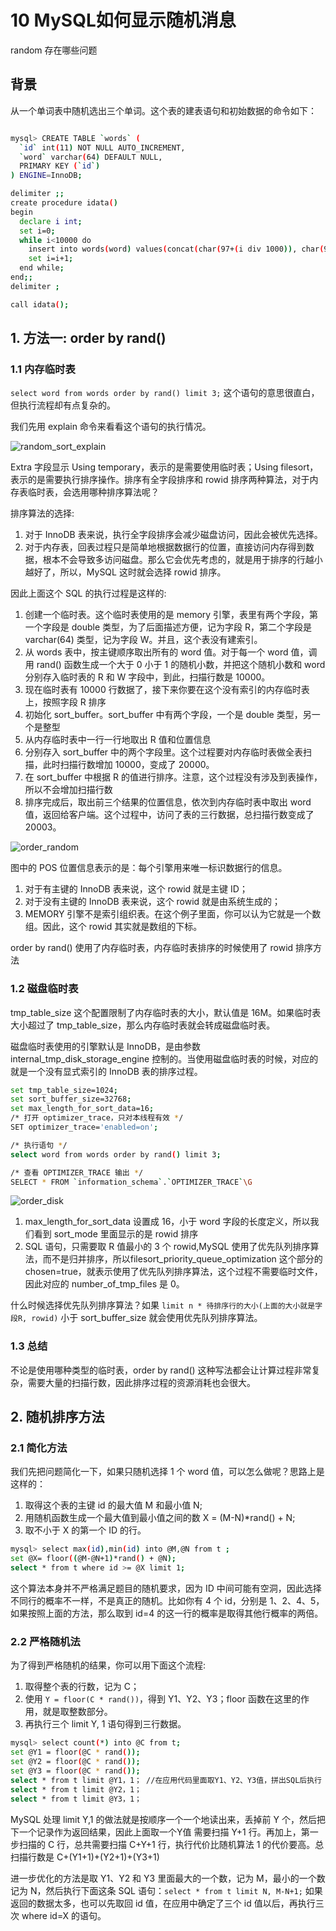 # 10 MySQL如何显示随机消息


random 存在哪些问题

<!-- more -->

## 背景
从一个单词表中随机选出三个单词。这个表的建表语句和初始数据的命令如下：
```bash

mysql> CREATE TABLE `words` (
  `id` int(11) NOT NULL AUTO_INCREMENT,
  `word` varchar(64) DEFAULT NULL,
  PRIMARY KEY (`id`)
) ENGINE=InnoDB;

delimiter ;;
create procedure idata()
begin
  declare i int;
  set i=0;
  while i<10000 do
    insert into words(word) values(concat(char(97+(i div 1000)), char(97+(i % 1000 div 100)), char(97+(i % 100 div 10)), char(97+(i % 10))));
    set i=i+1;
  end while;
end;;
delimiter ;

call idata();
```

## 1. 方法一: order by rand() 
### 1.1 内存临时表
`select word from words order by rand() limit 3;` 这个语句的意思很直白，但执行流程却有点复杂的。

我们先用 explain 命令来看看这个语句的执行情况。

![random_sort_explain](/images/mysql/MySQL45讲/random_sort_explain.png)

Extra 字段显示 Using temporary，表示的是需要使用临时表；Using filesort，表示的是需要执行排序操作。排序有全字段排序和 rowid 排序两种算法，对于内存表临时表，会选用哪种排序算法呢？

排序算法的选择:
1. 对于 InnoDB 表来说，执行全字段排序会减少磁盘访问，因此会被优先选择。
2. 对于内存表，回表过程只是简单地根据数据行的位置，直接访问内存得到数据，根本不会导致多访问磁盘。那么它会优先考虑的，就是用于排序的行越小越好了，所以，MySQL 这时就会选择 rowid 排序。

因此上面这个 SQL 的执行过程是这样的:
1. 创建一个临时表。这个临时表使用的是 memory 引擎，表里有两个字段，第一个字段是 double 类型，为了后面描述方便，记为字段 R，第二个字段是 varchar(64) 类型，记为字段 W。并且，这个表没有建索引。
2. 从 words 表中，按主键顺序取出所有的 word 值。对于每一个 word 值，调用 rand() 函数生成一个大于 0 小于 1 的随机小数，并把这个随机小数和 word 分别存入临时表的 R 和 W 字段中，到此，扫描行数是 10000。
3. 现在临时表有 10000 行数据了，接下来你要在这个没有索引的内存临时表上，按照字段 R 排序
4. 初始化 sort_buffer。sort_buffer 中有两个字段，一个是 double 类型，另一个是整型
5. 从内存临时表中一行一行地取出 R 值和位置信息
6. 分别存入 sort_buffer 中的两个字段里。这个过程要对内存临时表做全表扫描，此时扫描行数增加 10000，变成了 20000。
7. 在 sort_buffer 中根据 R 的值进行排序。注意，这个过程没有涉及到表操作，所以不会增加扫描行数
8. 排序完成后，取出前三个结果的位置信息，依次到内存临时表中取出 word 值，返回给客户端。这个过程中，访问了表的三行数据，总扫描行数变成了 20003。

![order_random](/images/mysql/MySQL45讲/order_random.png)

图中的 POS 位置信息表示的是：每个引擎用来唯一标识数据行的信息。
1. 对于有主键的 InnoDB 表来说，这个 rowid 就是主键 ID；
2. 对于没有主键的 InnoDB 表来说，这个 rowid 就是由系统生成的；
3. MEMORY 引擎不是索引组织表。在这个例子里面，你可以认为它就是一个数组。因此，这个 rowid 其实就是数组的下标。

order by rand() 使用了内存临时表，内存临时表排序的时候使用了 rowid 排序方法

### 1.2 磁盘临时表
tmp_table_size 这个配置限制了内存临时表的大小，默认值是 16M。如果临时表大小超过了 tmp_table_size，那么内存临时表就会转成磁盘临时表。

磁盘临时表使用的引擎默认是 InnoDB，是由参数 internal_tmp_disk_storage_engine 控制的。当使用磁盘临时表的时候，对应的就是一个没有显式索引的 InnoDB 表的排序过程。

```bash
set tmp_table_size=1024;
set sort_buffer_size=32768;
set max_length_for_sort_data=16;
/* 打开 optimizer_trace，只对本线程有效 */
SET optimizer_trace='enabled=on'; 

/* 执行语句 */
select word from words order by rand() limit 3;

/* 查看 OPTIMIZER_TRACE 输出 */
SELECT * FROM `information_schema`.`OPTIMIZER_TRACE`\G
```

![order_disk](/images/mysql/MySQL45讲/order_disk.png)

1.  max_length_for_sort_data 设置成 16，小于 word 字段的长度定义，所以我们看到 sort_mode 里面显示的是 rowid 排序
2. SQL 语句，只需要取 R 值最小的 3 个 rowid,MySQL 使用了优先队列排序算法，而不是归并排序，所以filesort_priority_queue_optimization 这个部分的 chosen=true，就表示使用了优先队列排序算法，这个过程不需要临时文件，因此对应的 number_of_tmp_files 是 0。

什么时候选择优先队列排序算法？如果 `limit n * 待排序行的大小(上面的大小就是字段R, rowid)` 小于 sort_buffer_size 就会使用优先队列排序算法。


### 1.3 总结
不论是使用哪种类型的临时表，order by rand() 这种写法都会让计算过程非常复杂，需要大量的扫描行数，因此排序过程的资源消耗也会很大。

## 2. 随机排序方法
### 2.1 简化方法
我们先把问题简化一下，如果只随机选择 1 个 word 值，可以怎么做呢？思路上是这样的：
1. 取得这个表的主键 id 的最大值 M 和最小值 N;
2. 用随机函数生成一个最大值到最小值之间的数 X = (M-N)*rand() + N;
3. 取不小于 X 的第一个 ID 的行。

```bash
mysql> select max(id),min(id) into @M,@N from t ;
set @X= floor((@M-@N+1)*rand() + @N);
select * from t where id >= @X limit 1;
```

这个算法本身并不严格满足题目的随机要求，因为 ID 中间可能有空洞，因此选择不同行的概率不一样，不是真正的随机。比如你有 4 个 id，分别是 1、2、4、5，如果按照上面的方法，那么取到 id=4 的这一行的概率是取得其他行概率的两倍。

### 2.2 严格随机法
为了得到严格随机的结果，你可以用下面这个流程:
1. 取得整个表的行数，记为 C；
2. 使用 `Y = floor(C * rand())`，得到 Y1、Y2、Y3；floor 函数在这里的作用，就是取整数部分。
3. 再执行三个 limit Y, 1 语句得到三行数据。

```bash
mysql> select count(*) into @C from t;
set @Y1 = floor(@C * rand());
set @Y2 = floor(@C * rand());
set @Y3 = floor(@C * rand());
select * from t limit @Y1，1； //在应用代码里面取Y1、Y2、Y3值，拼出SQL后执行
select * from t limit @Y2，1；
select * from t limit @Y3，1；
```

MySQL 处理 limit Y,1 的做法就是按顺序一个一个地读出来，丢掉前 Y 个，然后把下一个记录作为返回结果，因此上面取一个Y值 需要扫描 Y+1 行。再加上，第一步扫描的 C 行，总共需要扫描 C+Y+1 行，执行代价比随机算法 1 的代价要高。总扫描行数是 C+(Y1+1)+(Y2+1)+(Y3+1)

进一步优化的方法是取 Y1、Y2 和 Y3 里面最大的一个数，记为 M，最小的一个数记为 N，然后执行下面这条 SQL 语句：`select * from t limit N, M-N+1;` 如果返回的数据太多，也可以先取回 id 值，在应用中确定了三个 id 值以后，再执行三次 where id=X 的语句。


